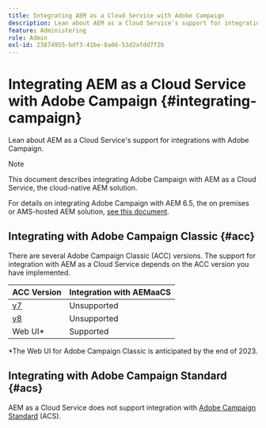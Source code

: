 ```yaml
---
title: Integrating AEM as a Cloud Service with Adobe Campaign
description: Lean about AEM as a Cloud Service's support for integrations with Adobe Campaign.
feature: Administering
role: Admin
exl-id: 23874955-bdf3-41be-8a06-53d2afdd7f2b
---
```


# Integrating AEM as a Cloud Service with Adobe Campaign {#integrating-campaign}

Lean about AEM as a Cloud Service's support for integrations with Adobe Campaign.

>[!NOTE]
>
>This document describes integrating Adobe Campaign with AEM as a Cloud Service, the cloud-native AEM solution.
>
>For details on integrating Adobe Campaign with AEM 6.5, the on premises or AMS-hosted AEM solution, [see this document](https://experienceleague.adobe.com/docs/experience-manager-65/administering/integration/campaign.html).

## Integrating with Adobe Campaign Classic {#acc}

There are several Adobe Campaign Classic (ACC) versions. The support for integration with AEM as a Cloud Service depends on the ACC version you have implemented.

|ACC Version|Integration with AEMaaCS|
|---|---|
|[v7](https://experienceleague.adobe.com/docs/campaign-classic.html)|Unsupported|
|[v8](https://experienceleague.adobe.com/docs/campaign-v8.html)|Unsupported|
|Web UI*|Supported|

*The Web UI for Adobe Campaign Classic is anticipated by the end of 2023.

## Integrating with Adobe Campaign Standard {#acs}

AEM as a Cloud Service does not support integration with [Adobe Campaign Standard](https://experienceleague.adobe.com/docs/campaign-standard.html) (ACS).
